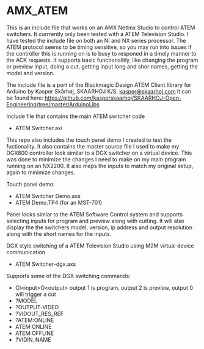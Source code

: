 # AMX_ATEM

This is an include file that works on an AMX Netlinx Studio to control ATEM switchers. It currrently only been tested with a ATEM Television Studio.  I have tested the include file on both an NI and NX series processor.  The ATEM protocol seems to be timing sensitive, so you may run into issues if the controller this is running on is to busy to responed in a timely manner to the ACK requests.  It supports basic functionalitly, like changing the program or preview input, doing a cut, getting input long and shor names, getting the model and version.

The include file is a port of the Blackmagic Design ATEM Client library for Arduino by 
Kasper Skårhøj, SKAARHOJ K/S, kasper@skaarhoj.com 
It can be found here:  https://github.com/kasperskaarhoj/SKAARHOJ-Open-Engineering/tree/master/ArduinoLibs

Include file that contains the main ATEM switcher code
- ATEM Switcher.axi

This repo also includes the touch panel demo I created to test the fuctionality.  It also contains the master source file I used to make my DGX800 controller look similar to a DGX switcher on a virtual device.  This was done to minimize the changes I need to make on my main program running on an NX2200. It also maps the inputs to match my original setup, again to minimize changes.

Touch panel demo:
- ATEM Switcher Demo.axs
- ATEM Demo.TP4 (for an MST-701)

Panel looks simlar to the ATEM Software Control system and supports selecting inputs for program and preview along with cutting.  It will also display the the switchers model, version, ip address and output resolution along with the short names for the inputs.

DGX style switching of a ATEM Television Studio using M2M virtual device communication
- ATEM Switcher-dgx.axs

Supports some of the DGX switching commands:
- CI\<input\>O\<output\>  output 1 is program, output 2 is preview, output 0 will trigger a cut
- ?MODEL
- ?OUTPUT-VIDEO
- ?VIDOUT_RES_REF
- ?ATEM:ONLINE
- ATEM:ONLINE
- ATEM:OFFLINE
- ?VIDIN_NAME


